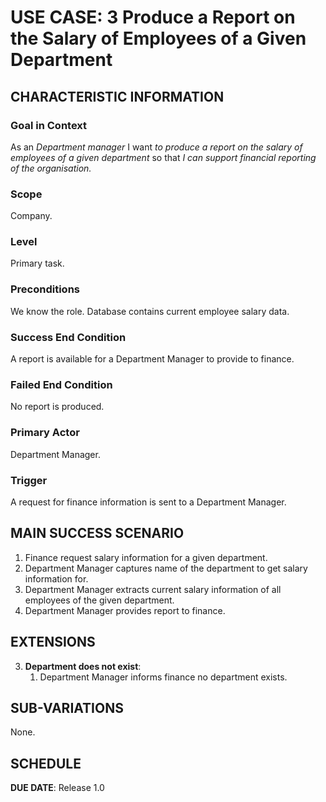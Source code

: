 # USE CASE: 3 Produce a Report on the Salary of Employees of a Given Department

## CHARACTERISTIC INFORMATION

### Goal in Context

As an *Department manager* I want *to produce a report on the salary of employees of a given department* so that *I can support financial reporting of the organisation.*

### Scope

Company.

### Level

Primary task.

### Preconditions

We know the role.  Database contains current employee salary data.

### Success End Condition

A report is available for a Department Manager to provide to finance.

### Failed End Condition

No report is produced.

### Primary Actor

Department Manager.

### Trigger

A request for finance information is sent to a Department Manager.

## MAIN SUCCESS SCENARIO

1. Finance request salary information for a given department.
2. Department Manager captures name of the department to get salary information for.
3. Department Manager extracts current salary information of all employees of the given department.
4. Department Manager provides report to finance.

## EXTENSIONS

3. **Department does not exist**:
    1. Department Manager informs finance no department exists.

## SUB-VARIATIONS

None.

## SCHEDULE

**DUE DATE**: Release 1.0
